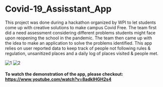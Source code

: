 # Covid-19_Assisstant_App

This project was done during a hackathon organized by WPI to let students come up with creative solutions to make campus Covid Free. The team first did a need assessment considering different problems students might face upon reopening the school in the pandemic. The team then came up with the idea to make an application to solve the problems identified. This app relies on user reported data to keep track of people not following rules & regulation, unsanitized places and a daily log of places visited & people met.

![1](https://user-images.githubusercontent.com/36654439/106354188-cfd33b00-62bd-11eb-9e5e-fcd4cdc578de.PNG)
![2](https://user-images.githubusercontent.com/36654439/106354189-d1046800-62bd-11eb-84e4-22e0a8bae0e0.PNG)

#### To watch the demonstration of the app, please checkout: https://www.youtube.com/watch?v=8adkIHGH2s4 
